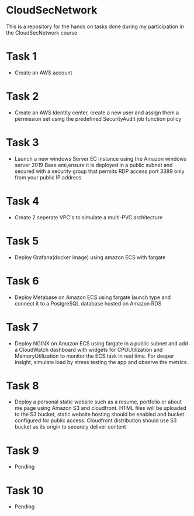# CloudSecNetwork
This is a repository for the hands on tasks done during my participation in the CloudSecNetwork course

# Task 1
 - Create an AWS account 

 # Task 2
 - Create an AWS Identity center, create a new user and assign them a permission set using the predefined SecurityAudit job function policy 

 # Task 3
 - Launch a new windows Server EC instance using the Amazon windows server 2019 Base ami,ensure it is deployed in a public subnet and secured with a security group that permits RDP access port 3389 only from your public IP address 

 # Task 4
 - Create 2 seperate VPC's to simulate a multi-PVC architecture

 # Task 5
 - Deploy Grafana(docker image) using amazon ECS with fargate 

 # Task 6
 - Deploy Metabase on Amazon ECS using fargate launch type and connect it to a PostgreSQL database hosted on Amazon RDS

 # Task 7
 - Deploy NGINX on Amazon ECS using fargate in a public subnet and add a CloudWatch dashboard with widgets for CPUUtilization and MemoryUtilization to monitor the ECS task in real time. For deeper insight, simulate load by stress testing the app and observe the metrics.

 # Task 8
 - Deploy a personal static website such as a resume, portfolio or about me page using Amazon S3 and cloudfront. HTML files will be uploaded to the S3 bucket, static website hosting should be enabled and bucket configured for public access. Cloudfront distribution should use S3 bucket as its origin to securely deliver content

 # Task 9
 - Pending 

 # Task 10
 - Pending